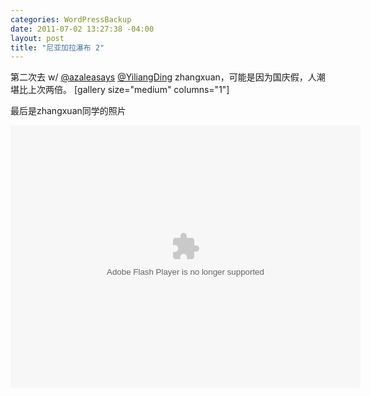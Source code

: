 ```yaml
--- 
categories: WordPressBackup
date: 2011-07-02 13:27:38 -04:00
layout: post
title: "尼亚加拉瀑布 2"
---
```

第二次去 w/ <a href="https://twitter.com/#!/azaleasays">@azaleasays</a> <a href="https://twitter.com/#!/YiliangDing">@YiliangDing</a> zhangxuan，可能是因为国庆假，人潮堪比上次两倍。
[gallery size="medium" columns="1"]

最后是zhangxuan同学的照片

<object width="560" height="420"> <param name="flashvars" value="offsite=true&lang=en-us&page_show_url=%2Fphotos%2Fpackagezhx%2Fsets%2F72157627110940442%2Fshow%2F&page_show_back_url=%2Fphotos%2Fpackagezhx%2Fsets%2F72157627110940442%2F&set_id=72157627110940442&jump_to="></param> <param name="movie" value="http://www.flickr.com/apps/slideshow/show.swf?v=104087"></param> <param name="allowFullScreen" value="true"></param><embed type="application/x-shockwave-flash" src="http://www.flickr.com/apps/slideshow/show.swf?v=104087" allowFullScreen="true" flashvars="offsite=true&lang=en-us&page_show_url=%2Fphotos%2Fpackagezhx%2Fsets%2F72157627110940442%2Fshow%2F&page_show_back_url=%2Fphotos%2Fpackagezhx%2Fsets%2F72157627110940442%2F&set_id=72157627110940442&jump_to=" width="560" height="420"></embed></object>
